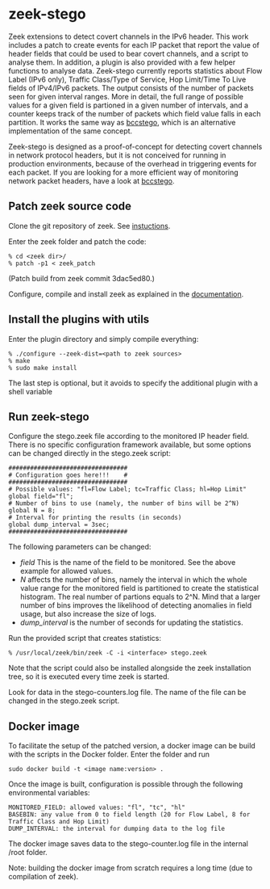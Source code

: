 # zeek-stego
Zeek extensions to detect covert channels in the IPv6 header. This work includes a patch to create events for each IP packet that report the value of header fields that could be used to bear covert channels, and a script to analyse them. In addition, a plugin is also provided with a few helper functions to analyse data. Zeek-stego currently reports statistics about Flow Label (IPv6 only), Traffic Class/Type of Service, Hop Limit/Time To Live fields of IPv4/IPv6 packets. The output consists of the number of packets seen for given interval ranges. More in detail, the full range of possible values for a given field is partioned in a given number of intervals, and a counter keeps track of the number of packets which field value falls in each partition. It works the same way as <A href="https://github.com/mattereppe/bccstego">bccstego</A>, which is an alternative implementation of the same concept.

Zeek-stego is designed as a proof-of-concept for detecting covert channels in network protocol headers, but it is not conceived for running in production environments, because of the overhead in triggering events for each packet. If you are looking for a more efficient way of monitoring network packet headers, have a look at <A href="https://github.com/mattereppe/bccstego">bccstego</A>.

## Patch zeek source code

Clone the git repository of zeek.
See <A href="https://docs.zeek.org/en/master/install.html">instuctions</A>.

Enter the zeek folder and patch the code:
```Shell
% cd <zeek dir>/
% patch -p1 < zeek_patch 
```

(Patch build from zeek commit 3dac5ed80.)

Configure, compile and install zeek as explained in the <A href="https://docs.zeek.org/en/master/install.html">documentation</A>.

## Install the plugins with utils

Enter the plugin directory and simply compile everything:
```Shell
% ./configure --zeek-dist=<path to zeek sources>
% make
% sudo make install
```

The last step is optional, but it avoids to specify the additional plugin with a shell variable

## Run zeek-stego

Configure the stego.zeek file according to the monitored IP header field. There is no specific configuration framework available, but some options can be changed directly in the stego.zeek script:
```Shell
#################################
# Configuration goes here!!!    #
#################################
# Possible values: "fl=Flow Label; tc=Traffic Class; hl=Hop Limit"
global field="fl";
# Number of bins to use (namely, the number of bins will be 2^N)
global N = 8;
# Interval for printing the results (in seconds)
global dump_interval = 3sec;
#################################
```
The following parameters can be changed:
<ul>
  <li> <i>field</i> This is the name of the field to be monitored. See the above example for allowed values.
  <li> <i>N</i> affects the number of bins, namely the interval in which the whole value range for the monitored field is partitioned to create the statistical histogram. The real number of partions equals to 2^N. Mind that a larger number of bins improves the likelihood of detecting anomalies in field usage, but also increase the size of logs.
  <li> <i>dump_interval</i> is the number of seconds for updating the statistics.
</ul>

Run the provided script that creates statistics:
```Shell
% /usr/local/zeek/bin/zeek -C -i <interface> stego.zeek 
```
Note that the script could also be installed alongside the zeek installation tree, so it is executed every time zeek is started. 

Look for data in the stego-counters.log file. The name of the file can be changed in the stego.zeek script.

## Docker image

To facilitate the setup of the patched version, a docker image can be build with the scripts in the Docker folder. Enter the folder and run 
```Shell 
sudo docker build -t <image name:version> .
```
Once the image is built, configuration is possible through the following environmental variables:
```Shell
MONITORED_FIELD: allowed values: "fl", "tc", "hl"
BASEBIN: any value from 0 to field length (20 for Flow Label, 8 for Traffic Class and Hop Limit)
DUMP_INTERVAL: the interval for dumping data to the log file
```

The docker image saves data to the stego-counter.log file in the internal /root folder.

Note: building the docker image from scratch requires a long time (due to compilation of zeek).
